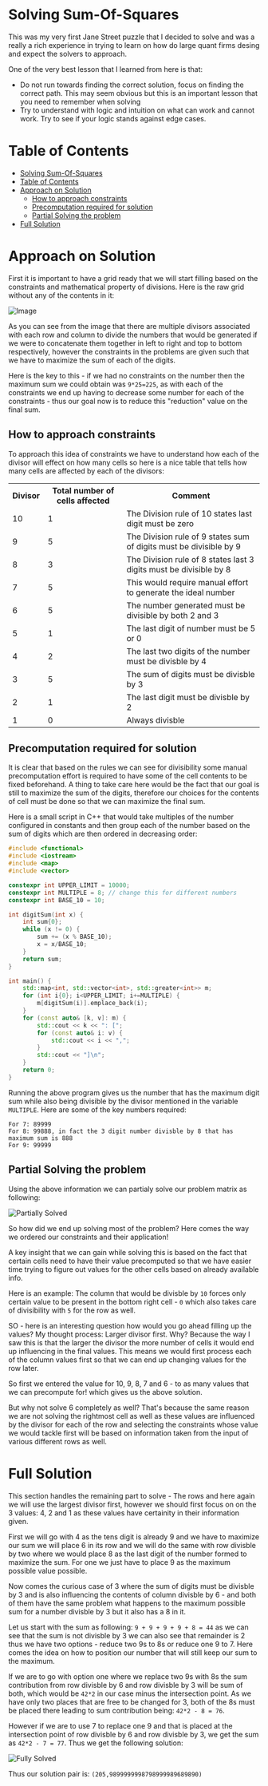 # Solving Sum-Of-Squares

This was my very first Jane Street puzzle that I decided to solve and was a really a rich experience in trying to learn
on how do large quant firms desing and expect the solvers to approach.

One of the very best lesson that I learned from here is that:

- Do not run towards finding the correct solution, focus on finding the correct path. This may seem obvious but this is
an important lesson that you need to remember when solving
- Try to understand with logic and intuition on what can work and cannot work. Try to see if your logic stands against
edge cases.

# Table of Contents

- [Solving Sum-Of-Squares](#solving-sum-of-squares)
- [Table of Contents](#table-of-contents)
- [Approach on Solution](#approach-on-solution)
  - [How to approach constraints](#how-to-approach-constraints)
  - [Precomputation required for solution](#precomputation-required-for-solution)
  - [Partial Solving the problem](#partial-solving-the-problem)
- [Full Solution](#full-solution)


# Approach on Solution

First it is important to have a grid ready that we will start filling based on the constraints and mathematical property
of divisions. Here is the raw grid without any of the contents in it:

![Image](images/EmptySolution.png)

As you can see from the image that there are multiple divisors associated with each row and column to divide the numbers
that would be generated if we were to concatenate them together in left to right and top to bottom respectively, however
the constraints in the problems are given such that we have to maximize the sum of each of the digits.

Here is the key to this - if we had no constraints on the number then the maximum sum we could obtain was `9*25=225`, as
with each of the constraints we end up having to decrease some number for each of the constraints - thus our goal now is
to reduce this "reduction" value on the final sum.


## How to approach constraints

To approach this idea of constraints we have to understand how each of the divisor will effect on how many cells so here
is a nice table that tells how many cells are affected by each of the divisors:

<table>
    <tr>
        <th>Divisor</th>
        <th>Total number of cells affected</th>
        <th>Comment</th>
    </tr>
    <tr>
        <td>10</td>
        <td>1</td>
        <td>The Division rule of 10 states last digit must be zero</td>
    </tr>
    <tr>
        <td>9</td>
        <td>5</td>
        <td>The Division rule of 9 states sum of digits must be divisible by 9</td>
    </tr>
    <tr>
        <td>8</td>
        <td>3</td>
        <td>The Division rule of 8 states last 3 digits must be divisible by 8</td>
    </tr>
    <tr>
        <td>7</td>
        <td>5</td>
        <td>This would require manual effort to generate the ideal number</td>
    </tr>
    <tr>
        <td>6</td>
        <td>5</td>
        <td>The number generated must be divisible by both 2 and 3</td>
    </tr>
    <tr>
        <td>5</td>
        <td>1</td>
        <td>The last digit of number must be 5 or 0</td>
    </tr>
    <tr>
        <td>4</td>
        <td>2</td>
        <td>The last two digits of the number must be divisble by 4</td>
    </tr>
    <tr>
        <td>3</td>
        <td>5</td>
        <td>The sum of digits must be divisble by 3</td>
    </tr>
    <tr>
        <td>2</td>
        <td>1</td>
        <td>The last digit must be divisble by 2</td>
    </tr>
    <tr>
        <td>1</td>
        <td>0</td>
        <td>Always divisble</td>
    </tr>
</table>


## Precomputation required for solution

It is clear that based on the rules we can see for divisibility some manual precomputation effort is required to have 
some of the cell contents to be fixed beforehand. A thing to take care here would be the fact that our goal is still to
maximize the sum of the digits, therefore our choices for the contents of cell must be done so that we can maximize the
final sum.

Here is a small script in C++ that would take multiples of the number configured in constants and then group each of the
number based on the sum of digits which are then ordered in decreasing order:

```cpp
#include <functional>
#include <iostream>
#include <map>
#include <vector>

constexpr int UPPER_LIMIT = 10000;
constexpr int MULTIPLE = 8; // change this for different numbers
constexpr int BASE_10 = 10;

int digitSum(int x) {
    int sum{0};
    while (x != 0) {
        sum += (x % BASE_10);
        x = x/BASE_10;
    }
    return sum;
}

int main() {
    std::map<int, std::vector<int>, std::greater<int>> m;
    for (int i{0}; i<UPPER_LIMIT; i+=MULTIPLE) {
        m[digitSum(i)].emplace_back(i);
    }
    for (const auto& [k, v]: m) {
        std::cout << k << ": [";
        for (const auto& i: v) {
            std::cout << i << ",";
        } 
        std::cout << "]\n"; 
    }
    return 0;
}
```

Running the above program gives us the number that has the maximum digit sum while also being divisible by the divisor 
mentioned in the variable `MULTIPLE`. Here are some of the key numbers required:

```text
For 7: 89999
For 8: 99888, in fact the 3 digit number divisble by 8 that has maximum sum is 888
For 9: 99999
```

## Partial Solving the problem

Using the above information we can partialy solve our problem matrix as following:

![Partially Solved](./images/PartiallySolved.png)

So how did we end up solving most of the problem? Here comes the way we ordered our constraints and their application!

A key insight that we can gain while solving this is based on the fact that certain cells need to have their value 
precomputed so that we have easier time trying to figure out values for the other cells based on already available info.

Here is an example: The column that would be divisble by `10` forces only certain value to be present in the bottom 
right cell - `0` which also takes care of divisibility with `5` for the row as well.

SO - here is an interesting question how would you go ahead filling up the values? My thought process: Larger divisor
first. Why? Because the way I saw this is that the larger the divisor the more number of cells it would end up 
influencing in the final values. This means we would first process each of the column values first so that we can end up
changing values for the row later.

So first we entered the value for 10, 9, 8, 7 and 6 - to as many values that we can precompute for! which gives us the
above solution. 

But why not solve 6 completely as well? That's because the same reason we are not solving the rightmost cell as well as 
these values are influenced by the divisor for each of the row and selecting the constraints whose value we would tackle
first will be based on information taken from the input of various different rows as well.


# Full Solution

This section handles the remaining part to solve - The rows and here again we will use the largest divisor first, 
however we should first focus on on the 3 values: 4, 2 and 1 as these values have certainity in their information given.

First we will go with 4 as the tens digit is already 9 and we have to maximize our sum we will place 6 in its row and we
will do the same with row divisble by two where we would place 8 as the last digit of the number formed to maximize the
sum. For one we just have to place 9 as the maximum possible value possible.

Now comes the curious case of 3 where the sum of digits must be divisble by 3 and is also influencing the contents of
column divisble by 6 - and both of them have the same problem what happens to the maximum possible sum for a number 
divisble by 3 but it also has a 8 in it.

Let us start with the sum as following: `9 + 9 + 9 + 9 + 8 = 44` as we can see that the sum is not divisble by 3 we can
also see that remainder is 2 thus we have two options - reduce two 9s to 8s or reduce one 9 to 7. Here comes the idea on
how to position our number that will still keep our sum to the maximum.

If we are to go with option one where we replace two 9s with 8s the sum contribution from row divisble by 6 and row 
divisble by 3 will be sum of both, which would be `42*2` in our case minus the intersection point. As we have only two 
places that are free to be changed for 3, both of the 8s must be placed there leading to sum contribution being: 
`42*2 - 8 = 76`.

However if we are to use 7 to replace one 9 and that is placed at the intersection point of row divisble by 6 and row
divisble by 3, we get the sum as `42*2 - 7 = 77`. Thus we get the following solution:

![Fully Solved](./images/FullySolved.png)

Thus our solution pair is: `(205,9899999998798999989689890)`
